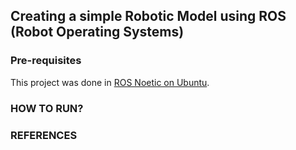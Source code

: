 ## Creating a simple Robotic Model using ROS (Robot Operating Systems)

### Pre-requisites

This project was done in [ROS Noetic on Ubuntu](http://wiki.ros.org/noetic/Installation/Ubuntu). 

### HOW TO RUN?

### REFERENCES
